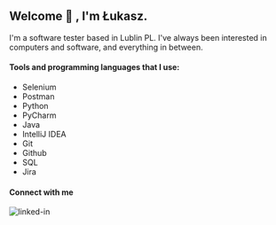 ## Welcome 👋 , I'm Łukasz.

I'm a software tester based in Lublin PL. I've always been interested in computers and software, and everything in between.

#### Tools and programming languages that I use:
 - Selenium
 - Postman
 - Python
 - PyCharm
 - Java
 - IntelliJ IDEA
 - Git
 - Github
 - SQL
 - Jira

#### Connect with me

[<img align="left" alt="linked-in" src="https://img.shields.io/badge/linkedin-%230077B5.svg?&style=for-the-badge&logo=linkedin&logoColor=white" />](https://www.linkedin.com/in/%C5%82ukasz-nurzy%C5%84ski-a15744148/)
